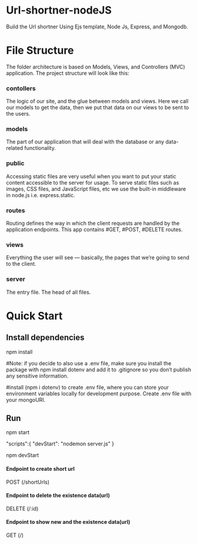 # Url-shortner-nodeJS

Build the Url shortner Using Ejs template, Node Js, Express, and Mongodb.

# File Structure

The folder architecture is based on Models, Views, and Controllers (MVC) application. The project structure will look like this:

### contollers

The logic of our site, and the glue between models and views. Here we call our models to get the data, then we put that data on our views to be sent to the users.

### models

The part of our application that will deal with the database or any data-related functionality.

### public

Accessing static files are very useful when you want to put your static content accessible to the server for usage. To serve static files such as images, CSS files, and JavaScript files, etc we use the built-in middleware in node.js i.e. express.static.

### routes

Routing defines the way in which the client requests are handled by the application endpoints. This app contains #GET, #POST, #DELETE routes.

### views

Everything the user will see — basically, the pages that we’re going to send to the client.

### server

The entry file. The head of all files.

# Quick Start

## Install dependencies

npm install

#Note: if you decide to also use a .env file, make sure you install the package with npm install dotenv and add it to .gitignore so you don’t publish any sensitive information.

#install (npm i dotenv) to create .env file, where you can store your environment variables locally for development purpose. Create .env file with your mongoURI.

## Run

npm start

"scripts":{
"devStart": "nodemon server.js"
}

npm devStart

#### Endpoint to create short url

POST (/shortUrls)

#### Endpoint to delete the existence data(url)

DELETE (/:id)

#### Endpoint to show new and the existence data(url)

GET (/)
